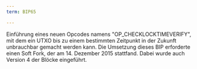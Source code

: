 ```yaml
---
term: BIP65

---
```

Einführung eines neuen Opcodes namens "OP_CHECKLOCKTIMEVERIFY", mit dem ein UTXO bis zu einem bestimmten Zeitpunkt in der Zukunft unbrauchbar gemacht werden kann. Die Umsetzung dieses BIP erforderte einen Soft Fork, der am 14. Dezember 2015 stattfand. Dabei wurde auch Version 4 der Blöcke eingeführt.